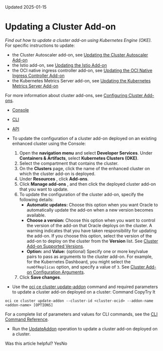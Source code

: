 Updated 2025-01-15
# Updating a Cluster Add-on
_Find out how to update a cluster add-on using Kubernetes Engine (OKE)._
For specific instructions to update:
  * the Cluster Autoscaler add-on, see [Updating the Cluster Autoscaler Add-on](https://docs.oracle.com/en-us/iaas/Content/ContEng/Tasks/contengusingclusterautoscaler_topic-Working_with_Cluster_Autoscaler_as_Cluster_Add-on.htm#contengusingclusterautoscaler_topic-Updating_Cluster_Autoscaler_Add-on)
  * the Istio add-on, see [Updating the Istio Add-on](https://docs.oracle.com/en-us/iaas/Content/ContEng/Tasks/contengistio-cluster-add-on.htm#contengistio-cluster-add-on_topic-Updating_Cluster_Autoscaler_Add-on)
  * the OCI native ingress controller add-on, see [Updating the OCI Native Ingress Controller Add-on](https://docs.oracle.com/en-us/iaas/Content/ContEng/Tasks/contengsettingupnativeingresscontroller-addon-installing-creating-resources.htm#contengsettingupnativeingresscontroller-addon-Updating)
  * the Kubernetes Metrics Server add-on, see [Updating the Kubernetes Metrics Server Add-on](https://docs.oracle.com/en-us/iaas/Content/ContEng/Tasks/contengworkingwithmetricsserver_cluster-add-on.htm#contengworkingwithmetricsserver_cluster-add-on_updating)


For more information about cluster add-ons, see [Configuring Cluster Add-ons](https://docs.oracle.com/en-us/iaas/Content/ContEng/Tasks/contengconfiguringclusteraddons.htm#contengconfiguringclusteraddons "Find out about configuring cluster add-ons in clusters you create using Kubernetes Engine \(OKE\).").
  * [Console](https://docs.oracle.com/en-us/iaas/Content/ContEng/Tasks/update-add-on.htm)
  * [CLI](https://docs.oracle.com/en-us/iaas/Content/ContEng/Tasks/update-add-on.htm)
  * [API](https://docs.oracle.com/en-us/iaas/Content/ContEng/Tasks/update-add-on.htm)


  * To update the configuration of a cluster add-on deployed on an existing enhanced cluster using the Console:
    1. Open the **navigation menu** and select **Developer Services**. Under **Containers & Artifacts**, select **Kubernetes Clusters (OKE)**.
    2. Select the compartment that contains the cluster.
    3. On the **Clusters** page, click the name of the enhanced cluster on which the cluster add-on is deployed.
    4. Under **Resources** , click **Add-ons**.
    5. Click **Manage add-ons** , and then click the deployed cluster add-on that you want to update.
    6. To update the configuration of the cluster add-on, specify the following details:
       * **Automatic updates:** Choose this option when you want Oracle to automatically update the add-on when a new version becomes available.
       * **Choose a version:** Choose this option when you want to control the version of the add-on that Oracle deploys on the cluster. A warning indicates that you have taken responsibility for updating the add-on. If you choose this option, select the version of the add-on to deploy on the cluster from the **Version** list. See [Cluster Add-on Supported Versions](https://docs.oracle.com/en-us/iaas/Content/ContEng/Tasks/contengconfiguringclusteraddons-supportedversions.htm#contengconfiguringclusteraddons-supportedversions "This table lists the latest versions of essential and optional cluster add-ons for each version of Kubernetes that Kubernetes Engine \(OKE\) supports.").
       * **Option:** and **Value:** (optional) Specify one or more key/value pairs to pass as arguments to the cluster add-on. For example, for the Kubernetes Dashboard, you might select the `numOfReplicas` option, and specify a value of `3`. See [Cluster Add-on Configuration Arguments](https://docs.oracle.com/en-us/iaas/Content/ContEng/Tasks/contengconfiguringclusteraddons-configurationarguments.htm#contengconfiguringclusteraddons-supportedarguments "Find out about the configuration arguments that you can pass to cluster add-ons.").
    7. Click **Save changes**.
  * Use the [oci ce cluster update-addon](https://docs.oracle.com/iaas/tools/oci-cli/latest/oci_cli_docs/cmdref/ce/cluster/update-addon.html) command and required parameters to update a cluster add-on deployed on a cluster:
Command
CopyTry It
```
oci ce cluster update-addon --cluster-id <cluster-ocid> --addon-name <addon-name> [OPTIONS]
```

For a complete list of parameters and values for CLI commands, see the [CLI Command Reference](https://docs.oracle.com/iaas/tools/oci-cli/latest).
  * Run the [UpdateAddon](https://docs.oracle.com/iaas/api/#/en/containerengine/latest/Cluster/UpdateAddon) operation to update a cluster add-on deployed on a cluster.


Was this article helpful?
YesNo

